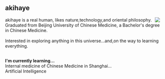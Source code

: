 ## akihaye
<img   align="right" src="https://github-readme-stats.vercel.app/api?username=akihaye&locale=en&line_height=33&show_icons=true&hide=&theme=dark&rank_icon=default"/>
akihaye is a real human, likes nature,technology,and oriental philosophy. Graduated from Beijing University of Chinese Medicine, a Bachelor's degree in Chinese Medicine.
<br> <br> Interested in exploring anything in this universe...and,on the way to learning everything.


<br> **I'm currently learning...**
<br>Internal medicine of Chinese Medicine in Shanghai...
<br>Artificial Intelligence

